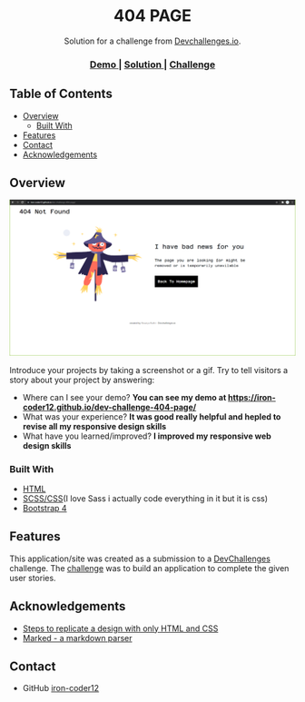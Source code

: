 <!-- Please update value in the {}  -->

<h1 align="center">404 PAGE</h1>

<div align="center">
   Solution for a challenge from  <a href="http://devchallenges.io" target="_blank">Devchallenges.io</a>.
</div>

<div align="center">
  <h3>
    <a href="https://iron-coder12.github.io/dev-challenge-404-page/">
      Demo
    </a>
    <span> | </span>
    <a href="https://{your-url-to-the-solution}">
      Solution
    </a>
    <span> | </span>
    <a href="https://devchallenges.io/challenges/wBunSb7FPrIepJZAg0sY">
      Challenge
    </a>
  </h3>
</div>

<!-- TABLE OF CONTENTS -->

## Table of Contents

- [Overview](#overview)
  - [Built With](#built-with)
- [Features](#features)
- [Contact](#contact)
- [Acknowledgements](#acknowledgements)

<!-- OVERVIEW -->

## Overview

![screenshot](https://github.com/iron-coder12/dev-challenge-404-page/blob/master/Capture.PNG?raw=true)

Introduce your projects by taking a screenshot or a gif. Try to tell visitors a story about your project by answering:

- Where can I see your demo?
**You can see my demo at https://iron-coder12.github.io/dev-challenge-404-page/**
- What was your experience? **It was good really helpful and hepled to revise all my responsive design skills**
- What have you learned/improved? **I improved my responsive web design skills**


### Built With

<!-- This section should list any major frameworks that you built your project using. Here are a few examples.-->

- [HTML](https://html.com/)
- [SCSS/CSS](https://vuejs.org/)(I love Sass i actually code everything in it but it is css)
- [Bootstrap 4](getbootstrap.com)

## Features

<!-- List the features of your application or follow the template. Don't share the figma file here :) -->

This application/site was created as a submission to a [DevChallenges](https://devchallenges.io/challenges) challenge. The [challenge](https://devchallenges.io/challenges/wBunSb7FPrIepJZAg0sY) was to build an application to complete the given user stories.


## Acknowledgements

<!-- This section should list any articles or add-ons/plugins that helps you to complete the project. This is optional but it will help you in the future. For exmpale -->

- [Steps to replicate a design with only HTML and CSS](https://devchallenges-blogs.web.app/how-to-replicate-design/)
- [Marked - a markdown parser](https://github.com/chjj/marked)

## Contact
- GitHub [iron-coder12](https://{github.com/iron-coder12})
